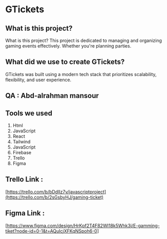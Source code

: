 # GTickets

## What is this project?
What is this project? This project is dedicated to managing and organizing gaming events effectively. Whether you're planning parties.

## What did we use to create GTickets?
GTickets was built using a modern tech stack that prioritizes scalability, flexibility, and user experience.

## QA : Abd-alrahman mansour

## Tools we used 
1. Html
2. JavaScript
3. React
4. Tailwind
5. JavaScript
6. Firebase
7. Trello
8. Figma

## Trello Link :
[https://trello.com/b/bDdlIz7v/javascriptproject](https://trello.com/b/2sGsbyHJ/gaming-ticket)

## Figma Link :
[https://www.figma.com/design/HrKpf2T4F82WI18k5Whk3j/E-gamming-tiket?node-id=0-1&t=AQuIcjXFKqNSpoh6-0]
